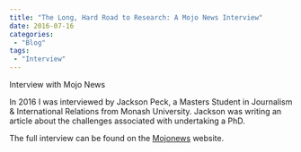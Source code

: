 ```yaml
---
title: "The Long, Hard Road to Research: A Mojo News Interview"
date: 2016-07-16
categories:
 - "Blog"
tags:
 - "Interview"
---
```


Interview with Mojo News

<!--more-->

In 2016 I was interviewed by Jackson Peck, a Masters Student in Journalism & International Relations from Monash University. Jackson was writing an article about the challenges associated with undertaking a PhD. 

The full interview can be found on the [Mojonews](http://mojonews.com.au/the-long-hard-road-to-research/) website. 